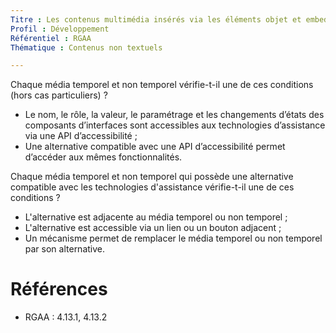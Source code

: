 ```yaml
---
Titre : Les contenus multimédia insérés via les éléments objet et embed sont compatibles avec les aides techniques.
Profil : Développement
Référentiel : RGAA
Thématique : Contenus non textuels

---
```

Chaque média temporel et non temporel vérifie-t-il une de ces conditions (hors cas particuliers) ?
* Le nom, le rôle, la valeur, le paramétrage et les changements d’états des composants d’interfaces sont accessibles aux technologies d’assistance via une API d’accessibilité ;
* Une alternative compatible avec une API d’accessibilité permet d’accéder aux mêmes fonctionnalités.

Chaque média temporel et non temporel qui possède une alternative compatible avec les technologies d'assistance vérifie-t-il une de ces conditions ?
* L'alternative est adjacente au média temporel ou non temporel ;
* L'alternative est accessible via un lien ou un bouton adjacent ;
* Un mécanisme permet de remplacer le média temporel ou non temporel par son alternative.

# Références

*   RGAA : 4.13.1, 4.13.2
